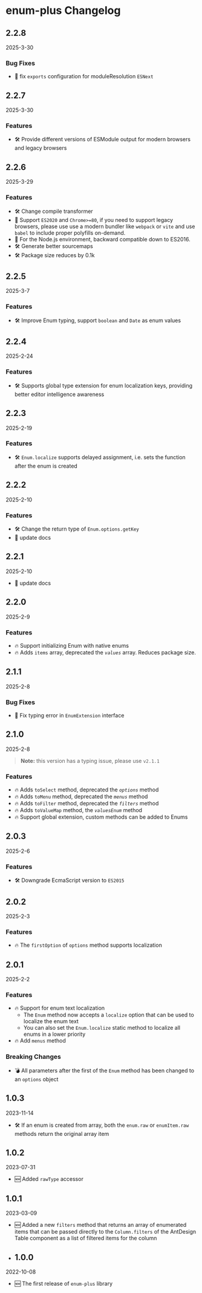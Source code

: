 <!-- markdownlint-disable MD009 MD024 -->

# enum-plus Changelog

## 2.2.8

2025-3-30

### Bug Fixes

- 🐞 fix `exports` configuration for moduleResolution `ESNext`

## 2.2.7

2025-3-30

### Features

- 🛠 Provide different versions of ESModule output for modern browsers and legacy browsers

## 2.2.6

2025-3-29

### Features

- 🛠 Change compile transformer
- 👀 Support `ES2020` and `Chrome>=80`, if you need to support legacy browsers, please use use a modern bundler like `webpack` or `vite` and use `babel` to include proper polyfills on-demand.
- 👀 For the Node.js environment, backward compatible down to ES2016.
- 🛠 Generate better sourcemaps
- 🛠 Package size reduces by 0.1k

## 2.2.5

2025-3-7

### Features

- 🛠 Improve Enum typing, support `boolean` and `Date` as enum values

## 2.2.4

2025-2-24

### Features

- 🛠 Supports global type extension for enum localization keys, providing better editor intelligence awareness

## 2.2.3

2025-2-19

### Features

- 🛠 `Enum.localize` supports delayed assignment, i.e. sets the function after the enum is created

## 2.2.2

2025-2-10

### Features

- 🛠 Change the return type of `Enum.options.getKey`
- 📖 update docs

## 2.2.1

2025-2-10

- 📖 update docs

## 2.2.0

2025-2-9

### Features

- 🔥 Support initializing Enum with native enums
- 🔥 Adds `items` array, deprecated the _`values`_ array. Reduces package size.

## 2.1.1

2025-2-8

### Bug Fixes

- 🐞 Fix typing error in `EnumExtension` interface

## 2.1.0

2025-2-8

> **Note:** this version has a typing issue, please use `v2.1.1`

### Features

- 🔥 Adds `toSelect` method, deprecated the _`options`_ method
- 🔥 Adds `toMenu` method, deprecated the _`menus`_ method
- 🔥 Adds `toFilter` method, deprecated the _`filters`_ method
- 🔥 Adds `toValueMap` method, the _`valuesEnum`_ method
- 🔥 Support global extension, custom methods can be added to Enums

## 2.0.3

2025-2-6

### Features

- 🛠 Downgrade EcmaScript version to `ES2015`

## 2.0.2

2025-2-3

### Features

- 🔥 The `firstOption` of `options` method supports localization

## 2.0.1

2025-2-2

### Features

- 🔥 Support for enum text localization
  - The `Enum` method now accepts a `localize` option that can be used to localize the enum text
  - You can also set the `Enum.localize` static method to localize all enums in a lower priority
- 🔥 Add `menus` method

### Breaking Changes

- 💣 All parameters after the first of the `Enum` method has been changed to an `options` object

## 1.0.3

2023-11-14

- 🛠 If an enum is created from array, both the `enum.raw` or `enumItem.raw` methods return the original array item

## 1.0.2

2023-07-31

- 🆕 Added `rawType` accessor

## 1.0.1

2023-03-09

- 🆕 Added a new `filters` method that returns an array of enumerated items that can be passed directly to the `Column.filters` of the AntDesign Table component as a list of filtered items for the column

- ## 1.0.0

2022-10-08

- 🆕 The first release of `enum-plus` library
